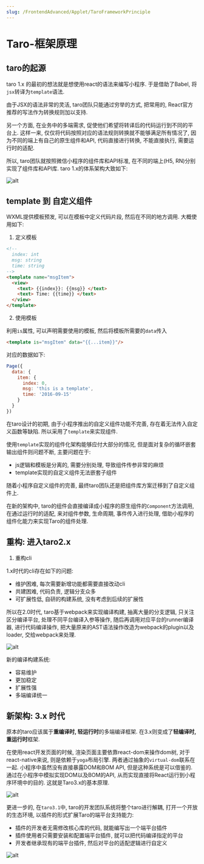 ```yaml
---
slug: /FrontendAdvanced/Applet/TaroFrameworkPrinciple
---
```

# Taro-框架原理

## taro的起源

taro 1.x 的最初的想法就是想使用react的语法来编写小程序. 于是借助了Babel, 将`jsx`转译为`template`语法.

由于JSX的语法非常的灵活, taro团队只能通过穷举的方式, 把常用的, React官方推荐的写法作为转换规则加以支持. 

另一个方面, 在业务中的多端需求, 促使他们希望将转译后的代码运行到不同的平台上. 这样一来, 仅仅将代码按照对应的语法规则转换就不能够满足所有情况了, 因为不同的端上有自己的原生组件和API, 代码直接进行转换, 不能直接执行, 需要运行时的适配.

所以, taro团队就按照微信小程序的组件库和API标准, 在不同的端上(H5, RN)分别实现了组件库和API库. taro 1.x的体系架构大致如下:

![alt](https://mmbiz.qpic.cn/mmbiz_png/VicflqIDTUVUP6PkibgoPSXZsNuhRBia6UcY1tZ4VrgoicGPpicmwiazbanH49IuafQVGWNiaQ9icv38uK73RGLa1LNv8g/640?wx_fmt=png&tp=webp&wxfrom=5&wx_lazy=1&wx_co=1)

## template 到 自定义组件

WXML提供模板预发, 可以在模板中定义代码片段, 然后在不同的地方调用. 大概使用如下:

1. 定义模板

```html
<!--
  index: int
  msg: string
  time: string
-->
<template name="msgItem">
  <view>
    <text> {{index}}: {{msg}} </text>
    <text> Time: {{time}} </text>
  </view>
</template>
```

2. 使用模板

利用`is`属性, 可以声明需要使用的模板, 然后将模板所需要的`data`传入

```html
<template is="msgItem" data="{{...item}}"/>
```

对应的数据如下:

```js
Page({
  data: {
    item: {
      index: 0,
      msg: 'this is a template',
      time: '2016-09-15'
    }
  }
})
```

在taro设计的初期, 由于小程序推出的自定义组件功能不完善, 存在着无法传入自定义函数等缺陷. 所以采用了`template`来实现组件. 

使用`template`实现的组件化架构能够应付大部分的情况, 但是面对复杂的循环嵌套输出组件则问题不断, 主要问题在于:

- js逻辑和模板是分离的, 需要分别处理, 导致组件传参非常的麻烦
- template实现的自定义组件无法嵌套子组件

随着小程序自定义组件的完善, 最终taro团队还是把组件库方案迁移到了自定义组件上. 

在新的架构中, taro的组件会直接编译成小程序的原生组件的`Component`方法调用, 在通过运行时的适配, 来对组件参数, 生命周期, 事件传入进行处理, 借助小程序的组件化能力来实现Taro的组件处理. 

## 重构: 进入taro2.x

1. 重构cli

1.x时代的cli存在如下的问题:

- 维护困难, 每次需要新增功能都需要直接改动cli
- 共建困难, 代码负责, 逻辑分支众多
- 可扩展性低, 自研的构建系统, 没有考虑到后续的扩展性

所以在2.0时代, taro基于webpack来实现编译构建, 抽离大量的分支逻辑, 只关注区分编译平台, 处理不同平台编译入参等操作, 随后再调用对应平台的runner编译器, 进行代码编译操作, 把大量原来的AST语法操作改造为webpack的plugin以及loader, 交给webpack来处理. 

![alt](https://mmbiz.qpic.cn/mmbiz_png/VicflqIDTUVUP6PkibgoPSXZsNuhRBia6Ucmh5Scyia7EF4yWp4XxxxBwOj417U6jLa8ZoVUpMsksWEFKW7OUkvreA/640?wx_fmt=png&tp=webp&wxfrom=5&wx_lazy=1&wx_co=1)

新的编译构建系统:

- 容易维护
- 更加稳定
- 扩展性强
- 多端编译统一

## 新架构: 3.x 时代

原本的taro应该属于**重编译时, 轻运行时**的多端编译框架. 在3.x则变成了**轻编译时, 重运行时**框架. 

在使用react开发页面的时候, 渲染页面主要依靠react-dom来操作dom树, 对于react-native来说, 则是依赖于`yoga`布局引擎. 两者通过抽象的`virtual-dom`联系在一起. 小程序中虽然没有直接暴露DOM和BOM API, 但是这种系统是可以借鉴的. 通过在小程序中模拟实现DOM以及BOM的API, 从而实现直接将React运行到小程序环境中的目的. 这就是Taro3.x的基本原理. 

![alt](https://mmbiz.qpic.cn/mmbiz_png/VicflqIDTUVUP6PkibgoPSXZsNuhRBia6UcpdUa7RPBd17hg0ovu6Wibc2x8gFaBFdLE54H6yEbbKMVphw3K82TAPQ/640?wx_fmt=png&tp=webp&wxfrom=5&wx_lazy=1&wx_co=1)

更进一步的, 在`taro3.1`中, taro的开发团队系统将整个taro进行解耦, 打开一个开放的生态环境, 以插件的形式扩展Taro的端平台支持能力:

- 插件的开发者无需修改核心库的代码, 就能编写出一个端平台插件
- 插件使用者只需要安装和配置端平台插件, 就可以把代码编译指定的平台
- 开发者继承现有的端平台插件, 然后对平台的适配逻辑进行自定义

![alt](https://mmbiz.qpic.cn/mmbiz_png/VicflqIDTUVUP6PkibgoPSXZsNuhRBia6UcTXSxcQNIIQFaXlLLb5MzcahpN3Rb2gIr99Uo1fciaSORjIZWlOKy6HA/640?wx_fmt=png&tp=webp&wxfrom=5&wx_lazy=1&wx_co=1)

